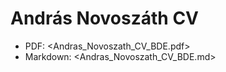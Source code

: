 # András Novoszáth CV

- PDF: <Andras_Novoszath_CV_BDE.pdf>
- Markdown: <Andras_Novoszath_CV_BDE.md>

